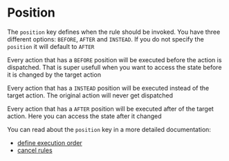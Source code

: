 # Position

The `position` key defines when the rule should be invoked. You have three different options: `BEFORE`, `AFTER` and `INSTEAD`. If you do not specify the `position` it will default to `AFTER`

Every action that has a `BEFORE` position will be executed before the action is dispatched. That is super usefull when you want to access the state before it is changed by the target action

Every action that has a `INSTEAD` position will be executed instead of the target action. The original action will never get dispatched

Every action that has a `AFTER` position will be executed after of the target action. Here you can access the state after it changed

You can read about the `position` key in a more detailed documentation:

- [define execution order](../basicConcepts/dispatching_actions.md#define-execution-position)
- [cancel rules](../advancedConcepts/cancel_rules.md)